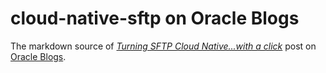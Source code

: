 # cloud-native-sftp on Oracle Blogs
The markdown source of [_Turning SFTP Cloud Native...with a click_](https://blogs.oracle.com/cloud-infrastructure/post/turning-sftp-cloud-native-with-a-click) post on [Oracle Blogs](https://blogs.oracle.com/).